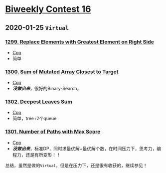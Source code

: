 # [Biweekly Contest 16](https://leetcode.com/contest/biweekly-contest-16/)

## 2020-01-25 `Virtual`

### [1299. Replace Elements with Greatest Element on Right Side](https://leetcode.com/contest/biweekly-contest-16/problems/replace-elements-with-greatest-element-on-right-side/)

- [Cpp](https://github.com/xfmeng17/leetcode/blob/master/cpp/1299.cpp)
- 简单

### [1300. Sum of Mutated Array Closest to Target](https://leetcode.com/contest/biweekly-contest-16/problems/sum-of-mutated-array-closest-to-target/)

- [Cpp](https://github.com/xfmeng17/leetcode/blob/master/cpp/1300.cpp)
- ***没做出来***，很好的Binary-Search，

### [1302. Deepest Leaves Sum](https://leetcode.com/contest/biweekly-contest-16/problems/deepest-leaves-sum/)

- [Cpp](https://github.com/xfmeng17/leetcode/blob/master/cpp/1302.cpp)
- 简单，tree+2个queue

### [1301. Number of Paths with Max Score](https://leetcode.com/contest/biweekly-contest-16/problems/number-of-paths-with-max-score/)

- [Cpp](https://github.com/xfmeng17/leetcode/blob/master/cpp/1301.cpp)
- ***没做出来***，标准DP，同时求最优解+最优解个数，在时间压力下，思考力，编程力，还是有所变形！！

总结，虽然是做的`Virtual`，但是在压力下，还是很有收获的，继续参见！